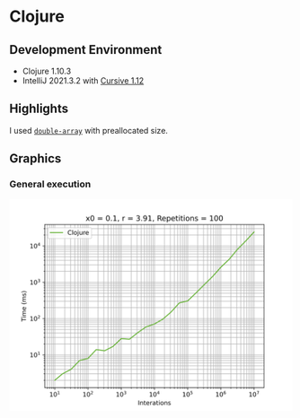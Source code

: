 # Clojure

## Development Environment
  - Clojure 1.10.3
  - IntelliJ 2021.3.2 with [Cursive 1.12](https://cursive-ide.com/)

## Highlights
I used [`double-array`](https://clojuredocs.org/clojure.core/double-array) with preallocated size.


## Graphics
### General execution
![](./assets/clojure.svg)
